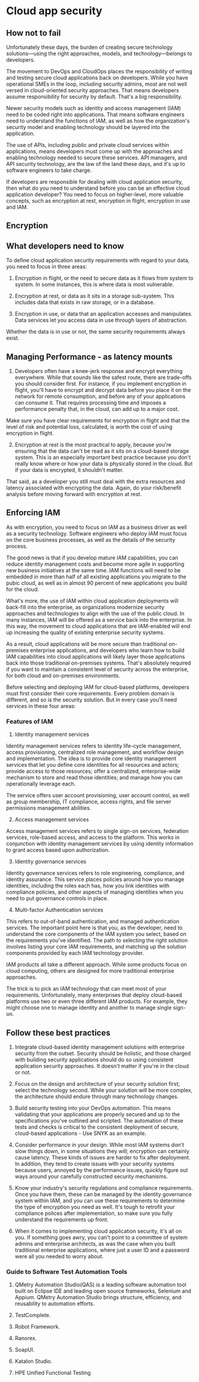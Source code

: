 # Cloud app security 


## How not to fail

Unfortunately these days, the burden of creating secure technology solutions—using the right approaches, models, and technology—belongs to developers.



The movement to DevOps and CloudOps places the responsibility of writing and testing secure cloud applications back on developers. While you have operational SMEs in the loop, including security admins, most are not well versed in cloud-oriented security approaches. That means developers assume responsibility for security by default. That's a big responsibility.


Newer security models such as identity and access management (IAM) need to be coded right into applications. That means software engineers need to understand the functions of IAM, as well as how the organization's security model and enabling technology should be layered into the application.


The use of APIs, including public and private cloud services within applications, means developers must come up with the approaches and enabling technology needed to secure these services. API managers, and API security technology, are the law of the land these days, and it's up to software engineers to take charge.

If developers are responsible for dealing with cloud application security, then what do you need to understand before you can be an effective cloud application developer? You need to focus on higher-level, more valuable concepts, such as encryption at rest, encryption in flight, encryption in use and IAM.



## Encryption 

## What developers need to know 

To define cloud application security requirements with regard to your data, you need to focus in three areas:

1. Encryption in flight, or the need to secure data as it flows from system to system. In some instances, this is where data is most vulnerable.

2. Encryption at rest, or data as it sits in a storage sub-system. This includes data that exists in raw storage, or in a database.

3. Encryption in use, or data that an application accesses and manipulates. Data services let you access data in use through layers of abstraction. 

Whether the data is in use or not, the same security requirements always exist.

## Managing Performance - as latency mounts

1. Developers often have a knee-jerk response and encrypt everything everywhere. While that sounds like the safest route, there are trade-offs you should consider first. For instance, if you implement encryption in flight, you'll have to 
encrypt and decrypt data before you place it on the network for remote consumption, and before any of your applications can consume it. That requires processing time and imposes a performance penalty that, in the cloud, can add up to a major cost. 

Make sure you have clear requirements for encryption in flight and that the level of risk and potential loss, calculated, is worth the cost of using encryption in flight.

2. Encryption at rest is the most practical to apply, because you're ensuring that the data can't be read as it sits on a cloud-based storage system. This is an especially important best practice because you don't really know where or how your data is physically stored in the cloud. But if your data is encrypted, it shouldn't matter. 

That said, as a developer you still must deal with the extra resources and latency associated with encrypting the data. Again, do your risk/benefit analysis before moving forward with encryption at rest.

## Enforcing IAM

As with encryption, you need to focus on IAM as a business driver as well as a security technology. Software engineers who deploy IAM must focus on the core business processes, as well as the details of the security process. 

The good news is that if you develop mature IAM capabilities, you can reduce identity management costs and become more agile in supporting new business initiatives at the same time. IAM functions will need to be embedded in more than half of all existing applications you migrate to the pubic cloud, as well as in almost 90 percent of new applications you build for the cloud.

What's more, the use of IAM within cloud application deployments will back-fill into the enterprise, as organizations modernize security approaches and technologies to align with the use of the public cloud. In many instances, IAM will be offered as a service back into the enterprise. In this way, the movement to cloud applications that are IAM-enabled will end up increasing the quality of existing enterprise security systems. 

As a result, cloud applications will be more secure than traditional on-premises enterprise applications, and developers who learn how to build IAM capabilities into cloud applications will likely layer those applications back into those traditional on-premises systems. That's absolutely required if you want to maintain a consistent level of security across the enterprise, for both cloud and on-premises environments.

Before selecting and deploying IAM for cloud-based platforms, developers must first consider their core requirements. Every problem domain is different, and so is the security solution. But in every case you'll need services in these four areas:

### Features of IAM


1. Identity management services

Identity management services refers to identity life-cycle management, access provisioning, centralized role management, and workflow design and implementation. The idea is to provide core identity management services that let you define core identities for all resources and actors; provide access to those resources; offer a centralized, enterprise-wide mechanism to store and read those identities; and manage how you can operationally leverage each.

The service offers user account provisioning, user account control, as well as group membership, IT compliance, access rights, and file server permissions management abilities.

2. Access management services

Access management services refers to single sign-on services, federation services, role-based access, and access to the platform. This works in conjunction with identity management services by using identity information to grant access based upon authorization.


3. Identity governance services

Identity governance services refers to role engineering, compliance, and identity assurance. This service places policies around how you manage identities, including the roles each has, how you link identities with compliance policies, and other aspects of managing identities when you need to put governance controls in place.

4. Multi-factor Authentication services

This refers to out-of-band authentication, and managed authentication services. The important point here is that you, as the developer, need to understand the core components of the IAM system you select, based on the requirements you've identified. The path to selecting the right solution involves listing your core IAM requirements, and matching up the solution components provided by each IAM technology provider.

IAM products all take a different approach. While some products focus on cloud computing, others are designed for more traditional enterprise approaches.

The trick is to pick an IAM technology that can meet most of your requirements. Unfortunately, many enterprises that deploy cloud-based platforms use two or even three different IAM products. For example, they might choose one to manage identity and another to manage single sign-on.

## Follow these best practices


1. Integrate cloud-based identity management solutions with enterprise security from the outset. Security should be holistic, and those charged with building security applications should do so using consistent application security approaches. It doesn't matter if you're in the cloud or not.

2. Focus on the design and architecture of your security solution first; select the technology second. While your solution will be more complex, the architecture should endure through many technology changes.

3. Build security testing into your DevOps automation. This means validating that your applications are properly secured and up to the specifications you've outlined and scripted. The automation of these tests and checks is critical to the consistent deployment of secure, cloud-based applications - Use SNYK as an example.

4. Consider performance in your design. While most IAM systems don't slow things down, in some situations they will; encryption can certainly cause latency. These kinds of issues are harder to fix after deployment. In addition, they tend to create issues with your security systems because users, annoyed by the performance issues, quickly figure out ways around your carefully constructed security mechanisms.

5. Know your industry's security regulations and compliance requirements. Once you have them, these can be managed by the identity governance system within IAM, and you can use these requirements to determine the type of encryption you need as well. It's tough to retrofit your compliance polices after implementation, so make sure you fully understand the requirements up front.

6. When it comes to implementing cloud application security, it's all on you. If something goes awry, you can't point to a committee of system admins and enterprise architects, as was the case when you built traditional enterprise applications, where just a user ID and a password were all you needed to worry about. 


### Guide to Software Test Automation Tools 

1. QMetry Automation Studio(QAS) is a leading software automation tool built on Eclipse IDE and leading open source frameworks, Selenium and Appium. QMetry Automation Studio brings structure, efficiency, and reusability to automation efforts.

2. TestComplete.


3. Robot Framework.

4. Ranorex.

5. SoapUI.

6. Katalon Studio.

7. HPE Unified Functional Testing


